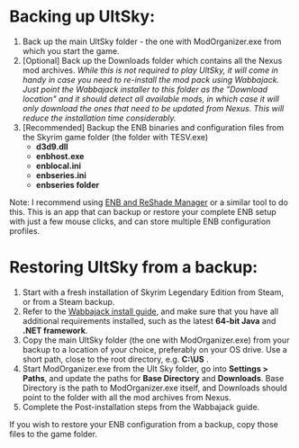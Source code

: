 # Backing up UltSky: 
1)  Back up the main UltSky folder - the one with ModOrganizer.exe from which you start the game.
2)  [Optional]  Back up the Downloads folder which contains all the Nexus mod archives.  _While this is not required to play UltSky, it will come in handy in case you need to re-install the mod pack using Wabbajack. Just point the Wabbajack installer to this folder as the "Download location" and it should detect all available mods, in which case it will only download the ones that need to be updated from Nexus.  This will reduce the installation time considerably._
3)  [Recommended]  Backup the ENB binaries and configuration files from the Skyrim game folder (the folder with TESV.exe)
     *  **d3d9.dll** 
     *  **enbhost.exe** 
     *  **enblocal.ini**
     *  **enbseries.ini**
     *  **enbseries folder**
     
Note: I recommend using [ENB and ReShade Manager](https://www.nexusmods.com/skyrimspecialedition/mods/4143/?tab=description) or a similar tool to do this.  This is an app that can backup or restore your complete ENB setup with just a few mouse clicks, and can store multiple ENB configuration profiles.

# Restoring UltSky from a backup:
1)  Start with a fresh installation of Skyrim Legendary Edition from Steam, or from a Steam backup.
2)  Refer to the [Wabbajack install guide](https://docs.google.com/document/d/1JxbNnYpLp2seYQxfFfyUKWkXoVDpjGgUdk_HjA8-kDE/edit), and make sure that you have all additional requirements installed, such as the latest **64-bit Java** and **.NET framework**.
3)  Copy the main UltSky folder (the one with ModOrganizer.exe) from your backup to a location of  your choice, preferably on your OS drive.   Use a short path, close to the root directory, e.g. **C:\US** .
4)  Start ModOrganizer.exe from the Ult Sky folder, go into **Settings > Paths**, and update the paths for **Base Directory** and **Downloads**.  Base Directory is the path to ModOrganizer.exe itself, and Downloads should point to the folder with all the mod archives from Nexus.
5)  Complete the Post-installation steps from the Wabbajack guide.

If you wish to restore your ENB configuration from a backup, copy those files to the game folder.
